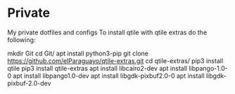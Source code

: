 # Private
My private dotfiles and configs
To install qtile with qtile extras do the following:

 mkdir Git
 cd Git/
 apt install python3-pip
 git clone https://github.com/elParaguayo/qtile-extras.git
 cd qtile-extras/
 pip3 install qtile
 pip3 install qtile-extras
 apt install libcairo2-dev
 apt install libpango-1.0-0
 apt install libpango1.0-dev
 apt install libgdk-pixbuf2.0-0
 apt install libgdk-pixbuf-2.0-dev
